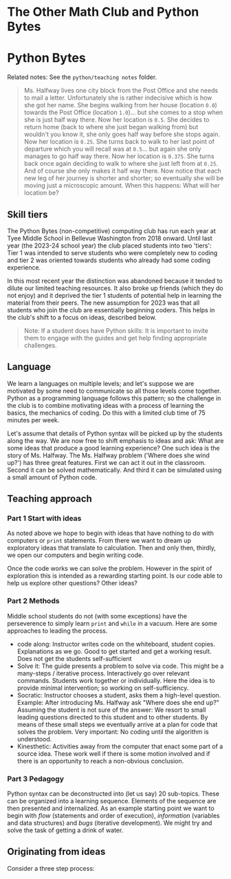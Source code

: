 # The Other Math Club and Python Bytes

# Python Bytes


Related notes: See the `python/teaching notes` folder.


> Ms. Halfway lives one city block from the Post Office and she needs to
> mail a letter. Unfortunately she is rather indecisive which is how she got
> her name. She begins walking from her house (location `0.0`) towards the Post
> Office (location `1.0`)... but she comes to a
> stop when she is just half way there. Now her location is `0.5`. She decides
> to return home (back to where she just began walking from) but wouldn't you know it,
> she only goes half way before she stops again. Now her location
> is `0.25`. She turns back to walk to her last point of departure
> which you will recall was at `0.5`... but again she
> only manages to go half way there. Now her location is `0.375`. She turns back
> once again deciding to walk to where she just left from at `0.25`. And
> of course she only makes it half way there. Now notice that each new leg of
> her journey is shorter and shorter; so eventually she will be moving just
> a microscopic amount. When this happens: What will her location be?


## Skill tiers


The Python Bytes (non-competitive) computing club has run each year at Tyee
Middle School in Bellevue Washington from 2018 onward. Until last year (the 2023-24 
school year) the club placed students into two 'tiers': Tier 1 was intended to 
serve students who were completely new to coding and tier 2 was oriented towards 
students who already had some coding experience. 


In this most recent year the distinction was abandoned because it tended to 
dilute our limited teaching resources. It also broke up friends (which they
do not enjoy) and it deprived the tier 1 students of potential help in
learning the material from their peers. The new assumption for 2023 was 
that all students who join the club are essentially beginning coders. 
This helps in the club's shift to a focus on ideas, described below.


> Note: If a student does have Python skills: It is important to
> invite them to engage with the guides and get help finding
> appropriate challenges.


## Language


We learn a languages on multiple levels; and let's suppose we are 
motivated by some need to communicate so all those levels come together.
Python as a programming language follows this pattern; so the challenge in
the club is to combine motivating ideas with a process of learning the 
basics, the mechanics of coding. Do this with a limited club time of 
75 minutes per week.


Let's assume that details of Python syntax will be picked up by the 
students along the way. We are now free to shift emphasis to ideas and ask:
What are some ideas that produce a good learning experience? 
One such idea is the story of Ms. Halfway.
The Ms. Halfway problem ('Where does she wind up?') has three great 
features. First we can act it out in the classroom. 
Second it can be solved mathematically. And third it can be simulated using
a small amount of Python code.


## Teaching approach


### Part 1 Start with ideas


As noted above we hope to begin with ideas that have nothing to do with
computers or `print` statements. From there we want to dream up
exploratory ideas that translate to calculation. Then and only
then, thirdly, we open our computers and begin writing code.


Once the code works we can solve the problem. However in the spirit of
exploration this is intended as a rewarding starting point. Is our code
able to help us explore other questions? Other ideas?


### Part 2 Methods


Middle school students do not (with some exceptions) have the perseverence 
to simply learn `print` and `while` in a vacuum. Here are some approaches to 
leading the process.


- code along: Instructor writes code on the whiteboard, student copies.
Explanations as we go. Good to get started and get a working result.
Does not get the students self-sufficient
- Solve it: The guide presents a problem to solve via code.
This might be a many-steps / iterative process. Interactively go over
relevant commands. Students work together or individually. Here the idea
is to provide minimal intervention; so working on self-sufficiency.
- Socratic: Instructor chooses a student, asks them a high-level question.
Example: After introducing Ms. Halfway ask "Where does she end up?"
Assuming the student is not sure of the answer: We resort to small leading
questions directed to this student and to other students. By means of these
small steps we eventually arrive at a plan for code that solves the problem.
Very important: No coding until the algorithm is understood.
- Kinesthetic: Activities away from the computer that enact some part of
a source idea. These work well if there is some motion involved and if there
is an opportunity to reach a non-obvious conclusion.


### Part 3 Pedagogy

Python syntax can be deconstructed into (let us say) 20 sub-topics.
These can be organized into a learning sequence. Elements of the 
sequence are then presented and internalized. As an example starting
point we want to begin with *flow* (statements and order of execution),
*information* (variables and data structures) and *bugs* (iterative
development). We might try and solve the task of getting a drink of 
water. 


## Originating from ideas

Consider a three step process:

## 
